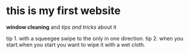 # this is my first website

**window cleaning** and *tips and tricks* about it 

tip 1. with a squeegee swipe to the only in one direction.
tip 2. when you start.when you start you want to wipe it with a wet cloth.
